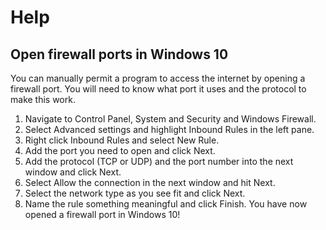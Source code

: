 # Help

## Open firewall ports in Windows 10

You can manually permit a program to access the internet by opening a firewall port. You will need to know what port it uses and the protocol to make this work.

1. Navigate to Control Panel, System and Security and Windows Firewall.
2. Select Advanced settings and highlight Inbound Rules in the left pane.
3. Right click Inbound Rules and select New Rule.
4. Add the port you need to open and click Next.
5. Add the protocol (TCP or UDP) and the port number into the next window and click Next.
6. Select Allow the connection in the next window and hit Next.
7. Select the network type as you see fit and click Next.
8. Name the rule something meaningful and click Finish. You have now opened a firewall port in Windows 10!